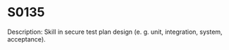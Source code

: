 # S0135
Description: Skill in secure test plan design (e. g. unit, integration, system, acceptance).
